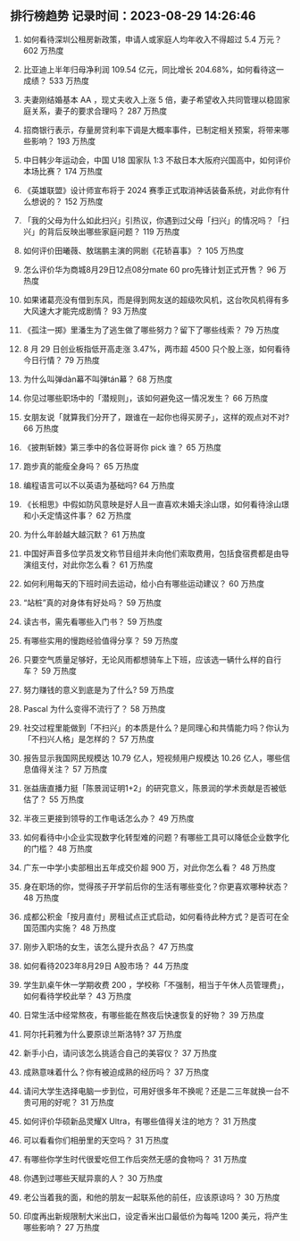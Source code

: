 
## 排行榜趋势 记录时间：2023-08-29 14:26:46
  
  1. 如何看待深圳公租房新政策，申请人或家庭人均年收入不得超过 5.4 万元？ 602 万热度
    
  2. 比亚迪上半年归母净利润 109.54 亿元，同比增长 204.68%，如何看待这一成绩？ 533 万热度
    
  3. 夫妻刚结婚基本 AA ，现丈夫收入上涨 5 倍，妻子希望收入共同管理以稳固家庭关系，妻子的要求合理吗？ 287 万热度
    
  4. 招商银行表示，存量房贷利率下调是大概率事件，已制定相关预案，将带来哪些影响？ 193 万热度
    
  5. 中日韩少年运动会，中国 U18 国家队 1:3 不敌日本大阪府兴国高中，如何评价本场比赛？ 174 万热度
    
  6. 《英雄联盟》设计师宣布将于 2024 赛季正式取消神话装备系统，对此你有什么想说的？ 152 万热度
    
  7. 「我的父母为什么如此扫兴」引热议，你遇到过父母「扫兴」的情况吗？「扫兴」的背后反映出哪些家庭问题？ 119 万热度
    
  8. 如何评价田曦薇、敖瑞鹏主演的网剧《花轿喜事》？ 105 万热度
    
  9. 怎么评价华为商城8月29日12点08分mate 60 pro先锋计划正式开售？ 96 万热度
    
  10. 如果诸葛亮没有借到东风，而是得到网友送的超级吹风机，这台吹风机得有多大风速大才能完成剧情？ 93 万热度
    
  11. 《孤注一掷》里潘生为了逃生做了哪些努力？留下了哪些线索？ 79 万热度
    
  12. 8 月 29 日创业板指低开高走涨 3.47%，两市超 4500 只个股上涨，如何看待今日行情？ 79 万热度
    
  13. 为什么叫弹dàn幕不叫弹tán幕？ 68 万热度
    
  14. 你见过哪些职场中的「潜规则」，该如何避免这一情况发生？ 66 万热度
    
  15. 女朋友说「就算我们分开了，跟谁在一起你也得买房子」，这样的观点对不对? 66 万热度
    
  16. 《披荆斩棘》第三季中的各位哥哥你 pick 谁？ 65 万热度
    
  17. 跑步真的能瘦全身吗？ 65 万热度
    
  18. 编程语言可以不以英语为基础吗? 64 万热度
    
  19. 《长相思》中假如防风意映是好人且一直喜欢未婚夫涂山璟，如何看待涂山璟和小夭定情这件事？ 62 万热度
    
  20. 为什么年龄越大越沉默？ 61 万热度
    
  21. 中国好声音多位学员发文称节目组并未向他们索取费用，包括食宿费都是由导演组支付，对此你怎么看？ 61 万热度
    
  22. 如何利用每天的下班时间去运动，给小白有哪些运动建议？ 60 万热度
    
  23. “站桩”真的对身体有好处吗？ 59 万热度
    
  24. 读古书，需先看哪些入门书？ 59 万热度
    
  25. 有哪些实用的慢跑经验值得分享？ 59 万热度
    
  26. 只要空气质量足够好，无论风雨都想骑车上下班，应该选一辆什么样的自行车？ 59 万热度
    
  27. 努力赚钱的意义到底是为了什么? 59 万热度
    
  28. Pascal 为什么变得不流行了？ 58 万热度
    
  29. 社交过程里能做到「不扫兴」的本质是什么？是同理心和共情能力吗？你认为「不扫兴人格」是怎样的？ 57 万热度
    
  30. 报告显示我国网民规模达 10.79 亿人，短视频用户规模达 10.26 亿人，哪些信息值得关注？ 57 万热度
    
  31. 张益唐直播力挺「陈景润证明1+2」的研究意义，陈景润的学术贡献是否被低估了？ 55 万热度
    
  32. 半夜三更接到领导的工作电话怎么办？ 49 万热度
    
  33. 如何看待中小企业实现数字化转型难的问题？有哪些工具可以降低企业数字化的门槛？ 48 万热度
    
  34. 广东一中学小卖部租出五年成交价超 900 万，对此你怎么看？ 48 万热度
    
  35. 身在职场的你，觉得孩子开学前后你的生活有哪些变化？你更喜欢哪种状态？ 48 万热度
    
  36. 成都公积金「按月直付」房租试点正式启动，如何看待此种方式？是否可在全国范围内实施？ 48 万热度
    
  37. 刚步入职场的女生，该怎么提升衣品？ 47 万热度
    
  38. 如何看待2023年8月29日 A股市场？ 44 万热度
    
  39. 学生趴桌午休一学期收费 200 ，学校称「不强制，相当于午休人员管理费」，如何看待学校此举？ 43 万热度
    
  40. 日常生活中经常熬夜，有哪些能在熬夜后快速恢复的好物？ 39 万热度
    
  41. 阿尔托莉雅为什么要原谅兰斯洛特? 37 万热度
    
  42. 新手小白，请问该怎么挑适合自己的美容仪？ 37 万热度
    
  43. 成熟意味着什么？你有被迫成熟的经历吗？ 37 万热度
    
  44. 请问大学生选择电脑一步到位，可用好很多年不换呢？还是二三年就换一台不贵可用的好呢？ 31 万热度
    
  45. 如何评价华硕新品灵耀X Ultra，有哪些值得关注的地方？ 31 万热度
    
  46. 可以看看你们相册里的天空吗？ 31 万热度
    
  47. 有哪些你学生时代很爱吃但工作后突然无感的食物吗？ 31 万热度
    
  48. 你遇到过哪些天赋异禀的人？ 30 万热度
    
  49. 老公当着我的面，和他的朋友一起联系他的前任，应该原谅吗？ 30 万热度
    
  50. 印度再出新规限制大米出口，设定香米出口最低价为每吨 1200 美元，将产生哪些影响？ 27 万热度
    